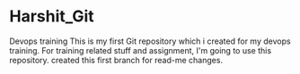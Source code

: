 # Harshit_Git
Devops training
This is my first Git repository which i created for my devops training.
For training related stuff and assignment, I'm going to use this repository. 
created this first branch for read-me changes.
